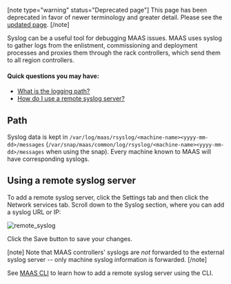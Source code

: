 [note type="warning" status="Deprecated page"]
This page has been deprecated in favor of newer terminology and greater detail.  Please see the [updated page](/t/maas-logging/1468).
[/note]

Syslog can be a useful tool for debugging MAAS issues. MAAS uses syslog to gather logs from the enlistment, commissioning and deployment processes and proxies them through the rack controllers, which send them to all region controllers.

#### Quick questions you may have:

* [What is the logging path?](/t/logging/776#heading--path)
* [How do I use a remote syslog server?](/t/logging/776#heading--using-a-remote-syslog-server)


<h2 id="heading--path">Path</h2>

Syslog data is kept in `/var/log/maas/rsyslog/<machine-name><yyyy-mm-dd>/messages` (`/var/snap/maas/common/log/rsyslog/<machine-name><yyyy-mm-dd>/messages` when using the snap). Every machine known to MAAS will have corresponding syslogs.

<h2 id="heading--using-a-remote-syslog-server">Using a remote syslog server</h2>

To add a remote syslog server, click the Settings tab and then click the Network services tab. Scroll down to the Syslog section, where you can add a syslog URL or IP:

![remote_syslog](upload://aakJmuZWGZ5wYO0SU6utogGKK1L.png)

Click the Save button to save your changes.

[note]
Note that MAAS controllers' syslogs are *not* forwarded to the external syslog server -- only machine syslog information is forwarded.
[/note]

See [MAAS CLI](/t/advanced-cli-tasks/793#heading--add-or-update-a-remote-syslog-server) to learn how to add a remote syslog server using the CLI.

<!-- LINKS -->